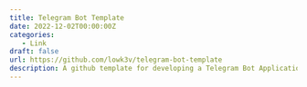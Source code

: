 ```yaml
---
title: Telegram Bot Template
date: 2022-12-02T00:00:00Z
categories:
   - Link
draft: false
url: https://github.com/lowk3v/telegram-bot-template
description: A github template for developing a Telegram Bot Application by Golang
---
```

